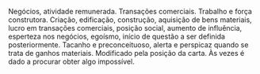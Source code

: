 Negócios, atividade remunerada. Transações comerciais. Trabalho e força
construtora. Criação, edificação, construção, aquisição de bens materiais,
lucro em transações comerciais, posição social, aumento de influência,
esperteza nos negócios, egoísmo, início de questão a ser definida
posteriormente. Tacanho e preconceituoso, alerta e perspicaz quando se trata
de ganhos materiais. Modificado pela posição da carta. Às vezes é dado a
procurar obter algo impossível.

